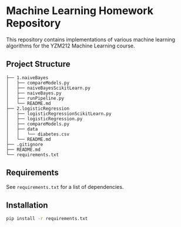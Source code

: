 # Machine Learning Homework Repository

This repository contains implementations of various machine learning algorithms for the YZM212 Machine Learning course.

## Project Structure

```
├── 1.naiveBayes
│   ├── compareModels.py
│   ├── naiveBayesScikitLearn.py
│   ├── naiveBayes.py
│   ├── runPipeline.py
│   └── README.md
├── 2.logisticRegression
│   ├── logisticRegressionScikitLearn.py
│   ├── logisticRegression.py
│   ├── compareModels.py
│   ├── data
│   │   └── diabetes.csv
│   └── README.md
├── .gitignore
├── README.md
└── requirements.txt
```

## Requirements

See `requirements.txt` for a list of dependencies.

## Installation

```bash
pip install -r requirements.txt
```